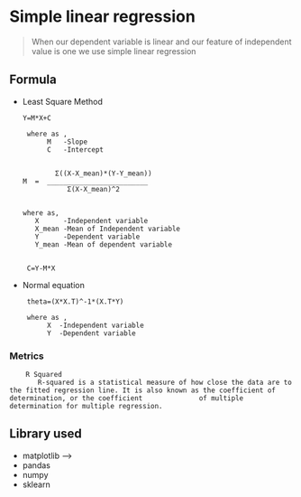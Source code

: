 # Simple linear regression 
> When our dependent variable  is  linear  and our feature of independent value is one we use simple linear regression
## Formula 
 - Least Square Method

       Y=M*X+C
        
        where as ,
             M   -Slope
             C   -Intercept
    
    
               Σ((X-X_mean)*(Y-Y_mean)) 
       M  =  _________________________ 
                  Σ(X-X_mean)^2 
             
             
       where as,
          X      -Independent variable 
          X_mean -Mean of Independent variable 
          Y      -Dependent variable 
          Y_mean -Mean of dependent variable 


        C=Y-M*X
     
     
  - Normal equation
         
         theta=(X*X.T)^-1*(X.T*Y)
         
         where as ,
              X  -Independent variable 
              Y  -Dependent variable 
              
              
### Metrics 
        R Squared
           R-squared is a statistical measure of how close the data are to the fitted regression line. It is also known as the coefficient of determination, or the coefficient              of multiple determination for multiple regression.
## Library used
   - matplotlib -->
   - pandas
   - numpy
   - sklearn
      
